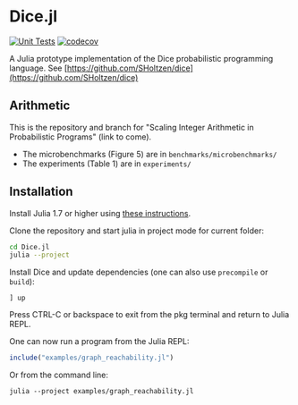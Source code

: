 
# Dice.jl

[![Unit Tests](https://github.com/Juice-jl/Dice.jl/workflows/Unit%20Tests/badge.svg)](https://github.com/Juice-jl/Dice.jl/actions?query=workflow%3A%22Unit+Tests%22+branch%3Amain)  [![codecov](https://codecov.io/gh/Juice-jl/Dice.jl/branch/main/graph/badge.svg)](https://codecov.io/gh/Juice-jl/Dice.jl)

A Julia prototype implementation of the Dice probabilistic programming language.
See [https://github.com/SHoltzen/dice](https://github.com/SHoltzen/dice)

## Arithmetic

This is the repository and branch for "Scaling Integer Arithmetic in Probabilistic Programs" (link to come).

* The microbenchmarks (Figure 5) are in `benchmarks/microbenchmarks/`
* The experiments (Table 1) are in `experiments/`

## Installation

Install Julia 1.7 or higher using [these instructions](https://julialang.org/downloads/platform/).

Clone the repository and start julia in project mode for current folder:
```bash
cd Dice.jl
julia --project
```

Install Dice and update dependencies (one can also use `precompile` or `build`):

```
] up
```

Press CTRL-C or backspace to exit from the pkg terminal and return to Julia REPL.

One can now run a program from the Julia REPL:
```julia
include("examples/graph_reachability.jl")
```

Or from the command line:
```
julia --project examples/graph_reachability.jl
```
